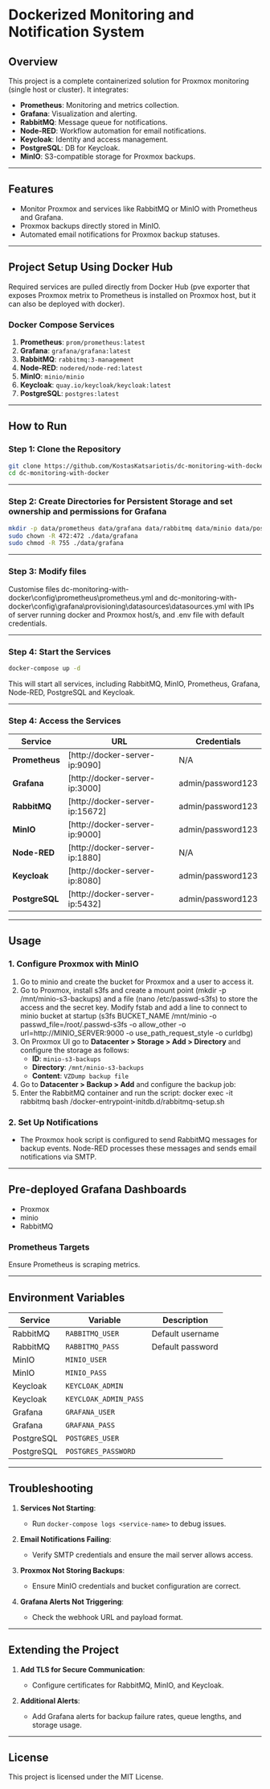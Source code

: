 
# Dockerized Monitoring and Notification System

## Overview
This project is a complete containerized solution for Proxmox monitoring (single host or cluster). It integrates:

- **Prometheus**: Monitoring and metrics collection.
- **Grafana**: Visualization and alerting.
- **RabbitMQ**: Message queue for notifications.
- **Node-RED**: Workflow automation for email notifications.
- **Keycloak**: Identity and access management.
- **PostgreSQL**: DB for Keycloak.
- **MinIO**: S3-compatible storage for Proxmox backups.

---

## Features
- Monitor Proxmox and services like RabbitMQ or MinIO with Prometheus and Grafana.
- Proxmox backups directly stored in MinIO.
- Automated email notifications for Proxmox backup statuses.

---

## Project Setup Using Docker Hub

Required services are pulled directly from Docker Hub (pve exporter that exposes Proxmox metrix to Prometheus is installed on Proxmox host, but it can also be deployed with docker).

### Docker Compose Services
1. **Prometheus**: `prom/prometheus:latest`
2. **Grafana**: `grafana/grafana:latest`
3. **RabbitMQ**: `rabbitmq:3-management`
4. **Node-RED**: `nodered/node-red:latest`
5. **MinIO**: `minio/minio`
6. **Keycloak**: `quay.io/keycloak/keycloak:latest`
7. **PostgreSQL**: `postgres:latest`

---

## How to Run

### Step 1: Clone the Repository
```bash
git clone https://github.com/KostasKatsariotis/dc-monitoring-with-docker.git
cd dc-monitoring-with-docker
```

---

### Step 2: Create Directories for Persistent Storage and set ownership and permissions for Grafana
```bash
mkdir -p data/prometheus data/grafana data/rabbitmq data/minio data/postgres
sudo chown -R 472:472 ./data/grafana
sudo chmod -R 755 ./data/grafana
```

---

### Step 3: Modify files 

Customise files dc-monitoring-with-docker\config\prometheus\prometheus.yml and dc-monitoring-with-docker\config\grafana\provisioning\datasources\datasources.yml with IPs of server running docker and Proxmox host/s, and .env file with default credentials.

---

### Step 4: Start the Services
```bash
docker-compose up -d
```

This will start all services, including RabbitMQ, MinIO, Prometheus, Grafana, Node-RED, PostgreSQL and Keycloak.

---

### Step 4: Access the Services

| Service          | URL                        | Credentials                |
|------------------|----------------------------|----------------------------|
| **Prometheus**   | [http://docker-server-ip:9090] | N/A                    |
| **Grafana**      | [http://docker-server-ip:3000] | admin/password123      |
| **RabbitMQ**     | [http://docker-server-ip:15672]| admin/password123      |
| **MinIO**        | [http://docker-server-ip:9000] | admin/password123      |
| **Node-RED**     | [http://docker-server-ip:1880] | N/A                    |
| **Keycloak**     | [http://docker-server-ip:8080] | admin/password123      |
| **PostgreSQL**   | [http://docker-server-ip:5432] | admin/password123      |

---

## Usage

### 1. Configure Proxmox with MinIO
1. Go to minio and create the bucket for Proxmox and a user to access it.
2. Go to Proxmox, install s3fs and create a mount point (mkdir -p /mnt/minio-s3-backups) and a file  (nano /etc/passwd-s3fs) to store the access and the secret key. Modify fstab and add a line to connect to minio bucket at startup (s3fs BUCKET_NAME /mnt/minio -o passwd_file=/root/.passwd-s3fs -o allow_other -o url=http://MINIO_SERVER:9000 -o use_path_request_style -o curldbg)
3. On Proxmox UI go to **Datacenter > Storage > Add > Directory** and configure the storage as follows:
   - **ID**: `minio-s3-backups`
   - **Directory**: `/mnt/minio-s3-backups`
   - **Content**: `VZDump backup file`
4. Go to **Datacenter > Backup > Add** and configure the backup job:
5. Enter the RabbitMQ container and run the script:
   docker exec -it rabbitmq bash
   /docker-entrypoint-initdb.d/rabbitmq-setup.sh

### 2. Set Up Notifications
- The Proxmox hook script is configured to send RabbitMQ messages for backup events. Node-RED processes these messages and sends email notifications via SMTP.

---

## Pre-deployed Grafana Dashboards
- Proxmox
- minio
- RabbitMQ

### Prometheus Targets
Ensure Prometheus is scraping metrics.

---

## Environment Variables

| Service    | Variable                      | Description         |
|------------|-------------------------------|---------------------|
| RabbitMQ   | `RABBITMQ_USER`               | Default username    |
| RabbitMQ   | `RABBITMQ_PASS`               | Default password    |
| MinIO      | `MINIO_USER`                  |                     |
| MinIO      | `MINIO_PASS`                  |                     |
| Keycloak   | `KEYCLOAK_ADMIN`              |                     |
| Keycloak   | `KEYCLOAK_ADMIN_PASS`         |                     |
| Grafana    | `GRAFANA_USER`                |                     |
| Grafana    | `GRAFANA_PASS`                |                     |
| PostgreSQL | `POSTGRES_USER`               |                     |
| PostgreSQL | `POSTGRES_PASSWORD`           |                     |

---

## Troubleshooting

1. **Services Not Starting**:
   - Run `docker-compose logs <service-name>` to debug issues.

2. **Email Notifications Failing**:
   - Verify SMTP credentials and ensure the mail server allows access.

3. **Proxmox Not Storing Backups**:
   - Ensure MinIO credentials and bucket configuration are correct.

4. **Grafana Alerts Not Triggering**:
   - Check the webhook URL and payload format.

---

## Extending the Project

1. **Add TLS for Secure Communication**:
   - Configure certificates for RabbitMQ, MinIO, and Keycloak.

2. **Additional Alerts**:
   - Add Grafana alerts for backup failure rates, queue lengths, and storage usage.

---

## License

This project is licensed under the MIT License.
